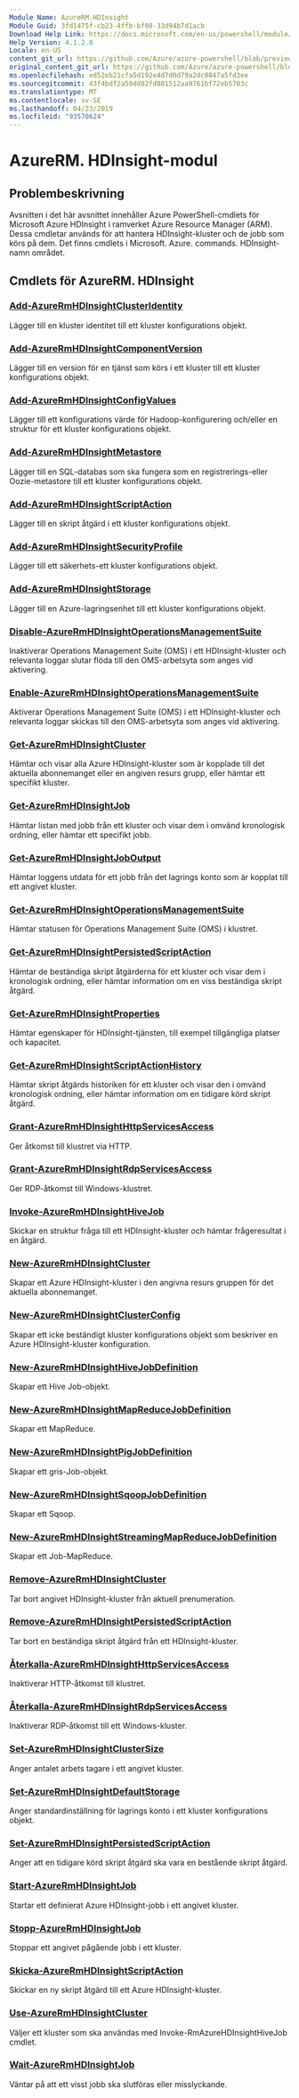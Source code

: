 ```yaml
---
Module Name: AzureRM.HDInsight
Module Guid: 3fd1475f-cb23-4ffb-bf08-33d94b7d1acb
Download Help Link: https://docs.microsoft.com/en-us/powershell/module/azurerm.hdinsight
Help Version: 4.1.2.0
Locale: en-US
content_git_url: https://github.com/Azure/azure-powershell/blob/preview/src/ResourceManager/HDInsight/Commands.HDInsight/help/AzureRM.HDInsight.md
original_content_git_url: https://github.com/Azure/azure-powershell/blob/preview/src/ResourceManager/HDInsight/Commands.HDInsight/help/AzureRM.HDInsight.md
ms.openlocfilehash: ed52eb21cfa5d192e4d7d0d79a2dc0847a5fd3ee
ms.sourcegitcommit: 43f4bdf2a59dd82fd881512aa9761bf72eb5703c
ms.translationtype: MT
ms.contentlocale: sv-SE
ms.lasthandoff: 04/23/2019
ms.locfileid: "93570624"
---
```

# AzureRM. HDInsight-modul
## Problembeskrivning
Avsnitten i det här avsnittet innehåller Azure PowerShell-cmdlets för Microsoft Azure HDInsight i ramverket Azure Resource Manager (ARM). Dessa cmdletar används för att hantera HDInsight-kluster och de jobb som körs på dem. Det finns cmdlets i Microsoft. Azure. commands. HDInsight-namn området.

## Cmdlets för AzureRM. HDInsight
### [Add-AzureRmHDInsightClusterIdentity](Add-AzureRmHDInsightClusterIdentity.md)
Lägger till en kluster identitet till ett kluster konfigurations objekt.

### [Add-AzureRmHDInsightComponentVersion](Add-AzureRmHDInsightComponentVersion.md)
Lägger till en version för en tjänst som körs i ett kluster till ett kluster konfigurations objekt.

### [Add-AzureRmHDInsightConfigValues](Add-AzureRmHDInsightConfigValues.md)
Lägger till ett konfigurations värde för Hadoop-konfigurering och/eller en struktur för ett kluster konfigurations objekt.

### [Add-AzureRmHDInsightMetastore](Add-AzureRmHDInsightMetastore.md)
Lägger till en SQL-databas som ska fungera som en registrerings-eller Oozie-metastore till ett kluster konfigurations objekt.

### [Add-AzureRmHDInsightScriptAction](Add-AzureRmHDInsightScriptAction.md)
Lägger till en skript åtgärd i ett kluster konfigurations objekt.

### [Add-AzureRmHDInsightSecurityProfile](Add-AzureRmHDInsightSecurityProfile.md)
Lägger till ett säkerhets-ett kluster konfigurations objekt.

### [Add-AzureRmHDInsightStorage](Add-AzureRmHDInsightStorage.md)
Lägger till en Azure-lagringsenhet till ett kluster konfigurations objekt.

### [Disable-AzureRmHDInsightOperationsManagementSuite](Disable-AzureRmHDInsightOperationsManagementSuite.md)
Inaktiverar Operations Management Suite (OMS) i ett HDInsight-kluster och relevanta loggar slutar flöda till den OMS-arbetsyta som anges vid aktivering.

### [Enable-AzureRmHDInsightOperationsManagementSuite](Enable-AzureRmHDInsightOperationsManagementSuite.md)
Aktiverar Operations Management Suite (OMS) i ett HDInsight-kluster och relevanta loggar skickas till den OMS-arbetsyta som anges vid aktivering.

### [Get-AzureRmHDInsightCluster](Get-AzureRmHDInsightCluster.md)
Hämtar och visar alla Azure HDInsight-kluster som är kopplade till det aktuella abonnemanget eller en angiven resurs grupp, eller hämtar ett specifikt kluster.

### [Get-AzureRmHDInsightJob](Get-AzureRmHDInsightJob.md)
Hämtar listan med jobb från ett kluster och visar dem i omvänd kronologisk ordning, eller hämtar ett specifikt jobb.

### [Get-AzureRmHDInsightJobOutput](Get-AzureRmHDInsightJobOutput.md)
Hämtar loggens utdata för ett jobb från det lagrings konto som är kopplat till ett angivet kluster.

### [Get-AzureRmHDInsightOperationsManagementSuite](Get-AzureRmHDInsightOperationsManagementSuite.md)
Hämtar statusen för Operations Management Suite (OMS) i klustret.

### [Get-AzureRmHDInsightPersistedScriptAction](Get-AzureRmHDInsightPersistedScriptAction.md)
Hämtar de beständiga skript åtgärderna för ett kluster och visar dem i kronologisk ordning, eller hämtar information om en viss beständiga skript åtgärd.

### [Get-AzureRmHDInsightProperties](Get-AzureRmHDInsightProperties.md)
Hämtar egenskaper för HDInsight-tjänsten, till exempel tillgängliga platser och kapacitet.

### [Get-AzureRmHDInsightScriptActionHistory](Get-AzureRmHDInsightScriptActionHistory.md)
Hämtar skript åtgärds historiken för ett kluster och visar den i omvänd kronologisk ordning, eller hämtar information om en tidigare körd skript åtgärd.

### [Grant-AzureRmHDInsightHttpServicesAccess](Grant-AzureRmHDInsightHttpServicesAccess.md)
Ger åtkomst till klustret via HTTP.

### [Grant-AzureRmHDInsightRdpServicesAccess](Grant-AzureRmHDInsightRdpServicesAccess.md)
Ger RDP-åtkomst till Windows-klustret.

### [Invoke-AzureRmHDInsightHiveJob](Invoke-AzureRmHDInsightHiveJob.md)
Skickar en struktur fråga till ett HDInsight-kluster och hämtar frågeresultat i en åtgärd.

### [New-AzureRmHDInsightCluster](New-AzureRmHDInsightCluster.md)
Skapar ett Azure HDInsight-kluster i den angivna resurs gruppen för det aktuella abonnemanget.

### [New-AzureRmHDInsightClusterConfig](New-AzureRmHDInsightClusterConfig.md)
Skapar ett icke beständigt kluster konfigurations objekt som beskriver en Azure HDInsight-kluster konfiguration.

### [New-AzureRmHDInsightHiveJobDefinition](New-AzureRmHDInsightHiveJobDefinition.md)
Skapar ett Hive Job-objekt.

### [New-AzureRmHDInsightMapReduceJobDefinition](New-AzureRmHDInsightMapReduceJobDefinition.md)
Skapar ett MapReduce.

### [New-AzureRmHDInsightPigJobDefinition](New-AzureRmHDInsightPigJobDefinition.md)
Skapar ett gris-Job-objekt.

### [New-AzureRmHDInsightSqoopJobDefinition](New-AzureRmHDInsightSqoopJobDefinition.md)
Skapar ett Sqoop.

### [New-AzureRmHDInsightStreamingMapReduceJobDefinition](New-AzureRmHDInsightStreamingMapReduceJobDefinition.md)
Skapar ett Job-MapReduce.

### [Remove-AzureRmHDInsightCluster](Remove-AzureRmHDInsightCluster.md)
Tar bort angivet HDInsight-kluster från aktuell prenumeration.

### [Remove-AzureRmHDInsightPersistedScriptAction](Remove-AzureRmHDInsightPersistedScriptAction.md)
Tar bort en beständiga skript åtgärd från ett HDInsight-kluster.

### [Återkalla-AzureRmHDInsightHttpServicesAccess](Revoke-AzureRmHDInsightHttpServicesAccess.md)
Inaktiverar HTTP-åtkomst till klustret.

### [Återkalla-AzureRmHDInsightRdpServicesAccess](Revoke-AzureRmHDInsightRdpServicesAccess.md)
Inaktiverar RDP-åtkomst till ett Windows-kluster.

### [Set-AzureRmHDInsightClusterSize](Set-AzureRmHDInsightClusterSize.md)
Anger antalet arbets tagare i ett angivet kluster.

### [Set-AzureRmHDInsightDefaultStorage](Set-AzureRmHDInsightDefaultStorage.md)
Anger standardinställning för lagrings konto i ett kluster konfigurations objekt.

### [Set-AzureRmHDInsightPersistedScriptAction](Set-AzureRmHDInsightPersistedScriptAction.md)
Anger att en tidigare körd skript åtgärd ska vara en bestående skript åtgärd.

### [Start-AzureRmHDInsightJob](Start-AzureRmHDInsightJob.md)
Startar ett definierat Azure HDInsight-jobb i ett angivet kluster.

### [Stopp-AzureRmHDInsightJob](Stop-AzureRmHDInsightJob.md)
Stoppar ett angivet pågående jobb i ett kluster.

### [Skicka-AzureRmHDInsightScriptAction](Submit-AzureRmHDInsightScriptAction.md)
Skickar en ny skript åtgärd till ett Azure HDInsight-kluster.

### [Use-AzureRmHDInsightCluster](Use-AzureRmHDInsightCluster.md)
Väljer ett kluster som ska användas med Invoke-RmAzureHDInsightHiveJob cmdlet.

### [Wait-AzureRmHDInsightJob](Wait-AzureRmHDInsightJob.md)
Väntar på att ett visst jobb ska slutföras eller misslyckande.

